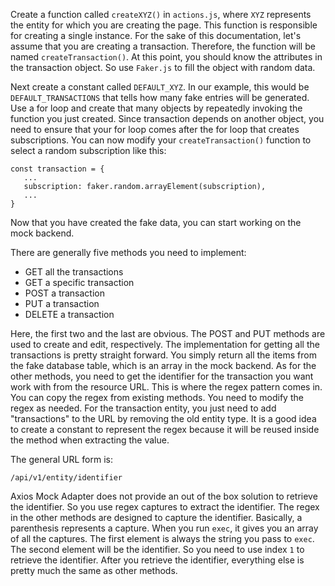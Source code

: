 Create a function called `createXYZ()` in `actions.js`, where `XYZ` represents
the entity for which you are creating the page. This function is responsible for
creating a single instance. For the sake of this documentation, let's assume
that you are creating a transaction. Therefore, the function will be named `createTransaction()`.
At this point, you should know the attributes in the transaction object.
So use `Faker.js` to fill the object with random data.

Next create a constant called `DEFAULT_XYZ`. In our example, this would be `DEFAULT_TRANSACTIONS`
that tells how many fake entries will be generated. Use a for loop and create that many objects
by repeatedly invoking the function you just created. Since transaction depends on another object,
you need to ensure that your for loop comes after the for loop that creates subscriptions.
You can now modify your `createTransaction()` function to select a random subscription like this:

```
const transaction = {
   ...
   subscription: faker.random.arrayElement(subscription),
   ...
}
```

Now that you have created the fake data, you can start working on the mock backend.

There are generally five methods you need to implement:

-   GET all the transactions
-   GET a specific transaction
-   POST a transaction
-   PUT a transaction
-   DELETE a transaction

Here, the first two and the last are obvious. The POST and PUT methods are used to create and edit,
respectively. The implementation for getting all the transactions is pretty straight forward.
You simply return all the items from the fake database table, which is an array in the mock backend.
As for the other methods, you need to get the identifier for the transaction you want work with from
the resource URL. This is where the regex pattern comes in. You can copy the regex from existing
methods. You need to modify the regex as needed. For the transaction entity, you just need to add
"transactions" to the URL by removing the old entity type. It is a good idea to create a constant
to represent the regex because it will be reused inside the method when extracting the value.

The general URL form is:

```
/api/v1/entity/identifier
```

Axios Mock Adapter does not provide an out of the box solution to retrieve the identifier. So you
use regex captures to extract the identifier. The regex in the other methods are designed to capture
the identifier. Basically, a parenthesis represents a capture. When you run `exec`, it gives you an
array of all the captures. The first element is always the string you pass to `exec`. The second
element will be the identifier. So you need to use index `1` to retrieve the identifier.
After you retrieve the identifier, everything else is pretty much the same as other methods.
